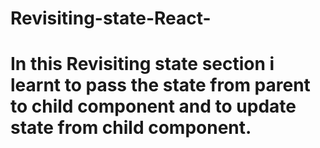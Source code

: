 # Revisiting-state-React-
# In this Revisiting state section i learnt to pass the state from parent to child component and to update state from child component.
